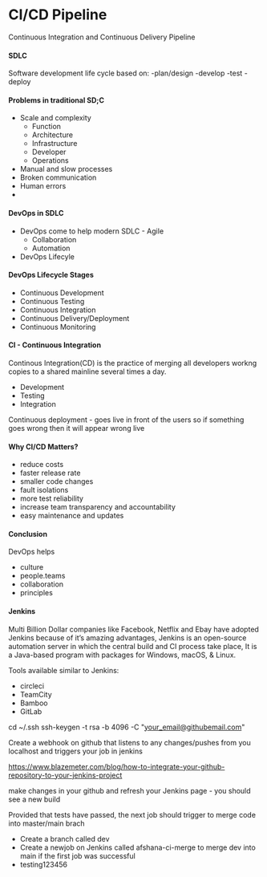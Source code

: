 # CI/CD Pipeline 
Continuous Integration and Continuous Delivery Pipeline 

#### SDLC 
Software development life cycle based on:
-plan/design
-develop
-test
-deploy

#### Problems in traditional SD;C
- Scale and complexity	
	- Function
	- Architecture 
	- Infrastructure
	- Developer
	- Operations
- Manual and slow processes
- Broken communication
- Human errors
-

#### DevOps in SDLC
- DevOps come to help modern SDLC - Agile
	- Collaboration 
	- Automation
- DevOps Lifecyle 
<insert image>

#### DevOps Lifecycle Stages 
- Continuous Development 
- Continuous Testing 
- Continuous Integration
- Continuous Delivery/Deployment 
- Continuous Monitoring 

#### CI - Continuous Integration
Continous Integration(CD) is the practice of merging all developers workng copies to a shared mainline several times a day.
- Development
- Testing
- Integration 

Continuous deployment - goes live in front of the users so if something goes wrong then it will appear wrong live

#### Why CI/CD Matters?
- reduce costs
- faster release rate
- smaller code changes
- fault isolations 
- more test reliability 
- increase team transparency and accountability 
- easy maintenance and updates 

#### Conclusion

DevOps helps
- culture
- people.teams 
- collaboration
- principles 

#### Jenkins 
Multi Billion Dollar companies like Facebook, Netflix and Ebay have adopted Jenkins because of it’s amazing advantages, Jenkins is an open-source automation server in which the central build and CI process take place, It is a Java-based program with packages for Windows, macOS, & Linux.

Tools available similar to Jenkins:
- circleci
- TeamCity
- Bamboo 
- GitLab 


cd ~/.ssh
ssh-keygen -t rsa -b 4096 -C "your_email@githubemail.com"

Create a webhook on github that listens to any changes/pushes from you localhost and triggers your job in jenkins 

https://www.blazemeter.com/blog/how-to-integrate-your-github-repository-to-your-jenkins-project

make changes in your github and refresh your Jenkins page - you should see a new build

Provided that tests have passed, the next job should trigger to merge code into master/main brach 
- Create a branch called dev 
- Create a newjob on Jenkins called afshana-ci-merge to merge dev into main if the first job was successful 
- testing123456

